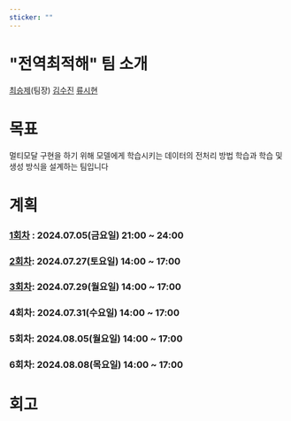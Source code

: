 ```yaml
---
sticker: ""
---
```

# "전역최적해" 팀 소개

[최승제](https://choiseungje.github.io/choiseungje-개인/)(팀장)
[김수진](https://wldwlddl.github.io/)
[류시현](https://ryuuhyun.github.io/index.html)

# 목표
멀티모달 구현을 하기 위해  모델에게 학습시키는 데이터의  전처리 방법 학습과 학습 및 생성 방식을 설계하는 팀입니다  

# 계획

### [1회차](https://choiseungje.github.io/%EC%A0%84%EC%97%AD%EC%B5%9C%EC%A0%81%ED%95%B4-%ED%8C%80/1%ED%9A%8C%EC%B0%A8.html) : 2024.07.05(금요일) 21:00 ~ 24:00 
### [2회차](https://choiseungje.github.io/%EC%A0%84%EC%97%AD%EC%B5%9C%EC%A0%81%ED%95%B4-%ED%8C%80/2%ED%9A%8C%EC%B0%A8.html): 2024.07.27(토요일) 14:00 ~ 17:00
### [3회차](https://choiseungje.github.io/%EC%A0%84%EC%97%AD%EC%B5%9C%EC%A0%81%ED%95%B4-%ED%8C%80/3%ED%9A%8C%EC%B0%A8.html): 2024.07.29(월요일) 14:00 ~ 17:00
### 4회차: 2024.07.31(수요일) 14:00 ~ 17:00
### 5회차: 2024.08.05(월요일) 14:00 ~ 17:00
### 6회차: 2024.08.08(목요일) 14:00 ~ 17:00

# 회고












